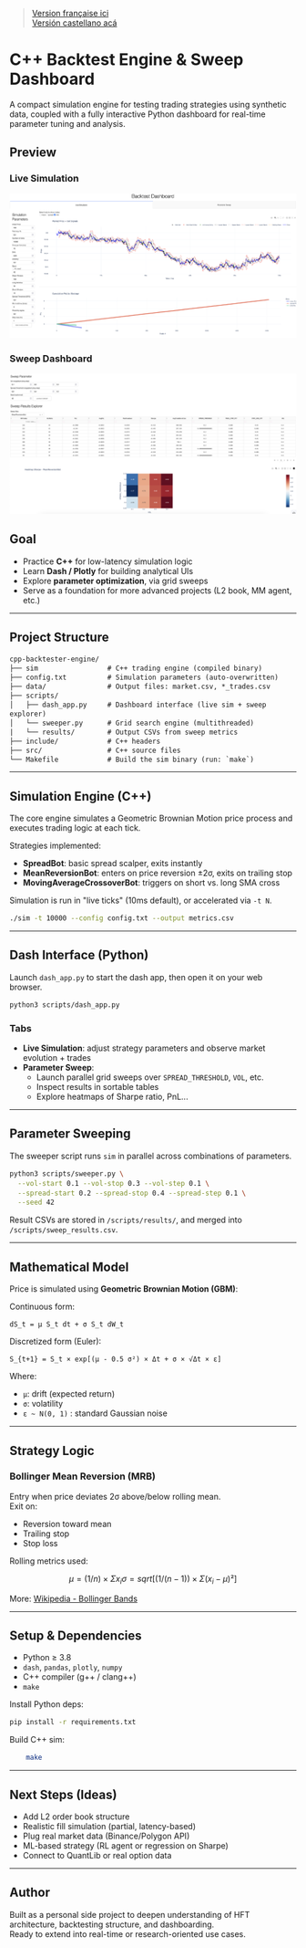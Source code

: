 > [Version française ici](README_fr.md)  
> [Versión castellano acá](Readme_es.md)

# C++ Backtest Engine & Sweep Dashboard

A compact simulation engine for testing trading strategies using synthetic data, coupled with a fully interactive Python dashboard for real-time parameter tuning and analysis.

## Preview

### Live Simulation
![Live Simulation](live_sim.png)

### Sweep Dashboard
![Parameter Sweep](sweeper.png)

## Goal

- Practice **C++** for low-latency simulation logic  
- Learn **Dash / Plotly** for building analytical UIs  
- Explore **parameter optimization**, via grid sweeps  
- Serve as a foundation for more advanced projects (L2 book, MM agent, etc.)

---

## Project Structure

```
cpp-backtester-engine/
├── sim                 # C++ trading engine (compiled binary)
├── config.txt          # Simulation parameters (auto-overwritten)
├── data/               # Output files: market.csv, *_trades.csv          
├── scripts/
│   ├── dash_app.py     # Dashboard interface (live sim + sweep explorer)
│   └── sweeper.py      # Grid search engine (multithreaded)
|   └── results/        # Output CSVs from sweep metrics
├── include/            # C++ headers
├── src/                # C++ source files
└── Makefile            # Build the sim binary (run: `make`)
```

---

## Simulation Engine (C++)

The core engine simulates a Geometric Brownian Motion price process and executes trading logic at each tick.

Strategies implemented:
- **SpreadBot**: basic spread scalper, exits instantly
- **MeanReversionBot**: enters on price reversion ±2σ, exits on trailing stop
- **MovingAverageCrossoverBot**: triggers on short vs. long SMA cross

Simulation is run in "live ticks" (10ms default), or accelerated via `-t N`.

```bash
./sim -t 10000 --config config.txt --output metrics.csv
```

---

## Dash Interface (Python)

Launch `dash_app.py` to start the dash app, then open it on your web browser.

```bash
python3 scripts/dash_app.py
```

### Tabs

- **Live Simulation**: adjust strategy parameters and observe market evolution + trades
- **Parameter Sweep**:
  - Launch parallel grid sweeps over `SPREAD_THRESHOLD`, `VOL`, etc.
  - Inspect results in sortable tables
  - Explore heatmaps of Sharpe ratio, PnL...

---

## Parameter Sweeping

The sweeper script runs `sim` in parallel across combinations of parameters.

```bash
python3 scripts/sweeper.py \
  --vol-start 0.1 --vol-stop 0.3 --vol-step 0.1 \
  --spread-start 0.2 --spread-stop 0.4 --spread-step 0.1 \
  --seed 42
```

Result CSVs are stored in `/scripts/results/`, and merged into `/scripts/sweep_results.csv`.

---

## Mathematical Model

Price is simulated using **Geometric Brownian Motion (GBM)**:

Continuous form:

```
dS_t = μ S_t dt + σ S_t dW_t
```

Discretized form (Euler):

```
S_{t+1} = S_t × exp[(μ - 0.5 σ²) × Δt + σ × √Δt × ε]
```

Where:
- `μ`: drift (expected return)
- `σ`: volatility
- `ε ~ N(0, 1)` : standard Gaussian noise

---

## Strategy Logic

### Bollinger Mean Reversion (MRB)
Entry when price deviates 2σ above/below rolling mean.  
Exit on:
- Reversion toward mean
- Trailing stop
- Stop loss

Rolling metrics used:

```math
μ = (1 / n) × Σ x_i    

σ = sqrt[(1 / (n - 1)) × Σ (x_i - μ)²]
```

More: [Wikipedia - Bollinger Bands](https://en.wikipedia.org/wiki/Bollinger_Bands)

---

## Setup & Dependencies

- Python ≥ 3.8
- `dash`, `pandas`, `plotly`, `numpy`
- C++ compiler (g++ / clang++)
- `make`

Install Python deps:

```bash
pip install -r requirements.txt
```

Build C++ sim:

```bash
    make
```

---

## Next Steps (Ideas)

- Add L2 order book structure
- Realistic fill simulation (partial, latency-based)
- Plug real market data (Binance/Polygon API)
- ML-based strategy (RL agent or regression on Sharpe)
- Connect to QuantLib or real option data

---

## Author

Built as a personal side project to deepen understanding of HFT architecture, backtesting structure, and dashboarding.  
Ready to extend into real-time or research-oriented use cases.

